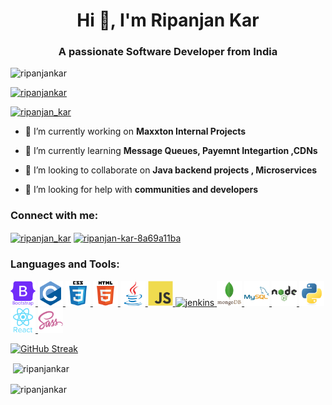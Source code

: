 <h1 align="center">Hi 👋, I'm Ripanjan Kar</h1>
<h3 align="center">A passionate Software Developer from India</h3>

<p align="left"> <img src="https://komarev.com/ghpvc/?username=ripanjankar&label=Profile%20views&color=0e75b6&style=flat" alt="ripanjankar" /> </p>

<p align="left"> <a href="https://github.com/ryo-ma/github-profile-trophy"><img src="https://github-profile-trophy.vercel.app/?username=ripanjankar" alt="ripanjankar" /></a> </p>

<p align="left"> <a href="https://twitter.com/ripanjan_kar" target="blank"><img src="https://img.shields.io/twitter/follow/ripanjan_kar?logo=twitter&style=for-the-badge" alt="ripanjan_kar" /></a> </p>

- 🔭 I’m currently working on **Maxxton Internal Projects**

- 🌱 I’m currently learning **Message Queues, Payemnt Integartion ,CDNs**

- 👯 I’m looking to collaborate on **Java backend projects , Microservices**

- 🤝 I’m looking for help with **communities and developers**

<h3 align="left">Connect with me:</h3>
<p align="left">
<a href="https://twitter.com/ripanjan_kar" target="blank"><img align="center" src="https://raw.githubusercontent.com/rahuldkjain/github-profile-readme-generator/master/src/images/icons/Social/twitter.svg" alt="ripanjan_kar" height="30" width="40" /></a>
<a href="https://linkedin.com/in/ripanjan-kar-8a69a11ba" target="blank"><img align="center" src="https://raw.githubusercontent.com/rahuldkjain/github-profile-readme-generator/master/src/images/icons/Social/linked-in-alt.svg" alt="ripanjan-kar-8a69a11ba" height="30" width="40" /></a>
</p>

<h3 align="left">Languages and Tools:</h3>
<p align="left"> <a href="https://getbootstrap.com" target="_blank" rel="noreferrer"> <img src="https://raw.githubusercontent.com/devicons/devicon/master/icons/bootstrap/bootstrap-plain-wordmark.svg" alt="bootstrap" width="40" height="40"/> </a> <a href="https://www.cprogramming.com/" target="_blank" rel="noreferrer"> <img src="https://raw.githubusercontent.com/devicons/devicon/master/icons/c/c-original.svg" alt="c" width="40" height="40"/> </a> <a href="https://www.w3schools.com/css/" target="_blank" rel="noreferrer"> <img src="https://raw.githubusercontent.com/devicons/devicon/master/icons/css3/css3-original-wordmark.svg" alt="css3" width="40" height="40"/> </a> <a href="https://www.w3.org/html/" target="_blank" rel="noreferrer"> <img src="https://raw.githubusercontent.com/devicons/devicon/master/icons/html5/html5-original-wordmark.svg" alt="html5" width="40" height="40"/> </a> <a href="https://www.java.com" target="_blank" rel="noreferrer"> <img src="https://raw.githubusercontent.com/devicons/devicon/master/icons/java/java-original.svg" alt="java" width="40" height="40"/> </a> <a href="https://developer.mozilla.org/en-US/docs/Web/JavaScript" target="_blank" rel="noreferrer"> <img src="https://raw.githubusercontent.com/devicons/devicon/master/icons/javascript/javascript-original.svg" alt="javascript" width="40" height="40"/> </a> <a href="https://www.jenkins.io" target="_blank" rel="noreferrer"> <img src="https://www.vectorlogo.zone/logos/jenkins/jenkins-icon.svg" alt="jenkins" width="40" height="40"/> </a> <a href="https://www.mongodb.com/" target="_blank" rel="noreferrer"> <img src="https://raw.githubusercontent.com/devicons/devicon/master/icons/mongodb/mongodb-original-wordmark.svg" alt="mongodb" width="40" height="40"/> </a> <a href="https://www.mysql.com/" target="_blank" rel="noreferrer"> <img src="https://raw.githubusercontent.com/devicons/devicon/master/icons/mysql/mysql-original-wordmark.svg" alt="mysql" width="40" height="40"/> </a> <a href="https://nodejs.org" target="_blank" rel="noreferrer"> <img src="https://raw.githubusercontent.com/devicons/devicon/master/icons/nodejs/nodejs-original-wordmark.svg" alt="nodejs" width="40" height="40"/> </a> <a href="https://www.python.org" target="_blank" rel="noreferrer"> <img src="https://raw.githubusercontent.com/devicons/devicon/master/icons/python/python-original.svg" alt="python" width="40" height="40"/> </a> <a href="https://reactjs.org/" target="_blank" rel="noreferrer"> <img src="https://raw.githubusercontent.com/devicons/devicon/master/icons/react/react-original-wordmark.svg" alt="react" width="40" height="40"/> </a> <a href="https://sass-lang.com" target="_blank" rel="noreferrer"> <img src="https://raw.githubusercontent.com/devicons/devicon/master/icons/sass/sass-original.svg" alt="sass" width="40" height="40"/> </a> </p>

[![GitHub Streak](https://github-readme-streak-stats.herokuapp.com?user=ripanjankar&theme=radical)](https://git.io/streak-stats)

<p>&nbsp;<img align="center" src="https://github-readme-stats.vercel.app/api?username=ripanjankar&show_icons=true&locale=en&theme=radical" alt="ripanjankar" /></p>

<p><img align="center" src="https://github-readme-streak-stats.herokuapp.com/?user=ripanjankar&theme=radical" alt="ripanjankar" /></p>

<!---
ripanjankar/ripanjankar is a ✨ special ✨ repository because its `README.md` (this file) appears on your GitHub profile.
You can click the Preview link to take a look at your changes.
--->

